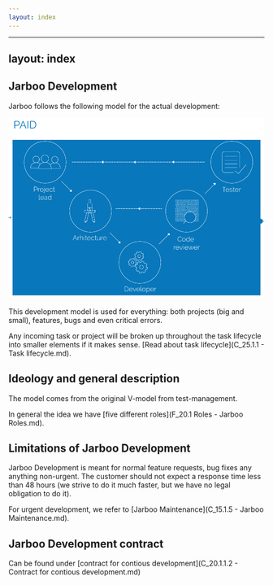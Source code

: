 ```yaml
---
layout: index
---
```



---
layout: index
---


Jarboo Development
--------------------------

Jarboo follows the following model for the actual development:

![Jarboo development](images/jarboo-flow.png)

This development model is used for everything: both projects (big and small), features, bugs and even critical errors.

Any incoming task or project will be broken up throughout the task lifecycle into smaller elements if it makes sense. [Read about task lifecycle](C_25.1.1 - Task lifecycle.md).

Ideology and general description
---

The model comes from the original V-model from test-management.

In general the idea we have [five different roles](F_20.1 Roles - Jarboo Roles.md).

Limitations of Jarboo Development
---

Jarboo Development is meant for normal feature requests, bug fixes any anything non-urgent. The customer should not expect a response time less than 48 hours (we strive to do it much faster, but we have no legal obligation to do it).

For urgent development, we refer to [Jarboo Maintenance](C_15.1.5 - Jarboo Maintenance.md).

Jarboo Development contract
---

Can be found under [contract for contious development](C_20.1.1.2 - Contract for contious development.md)
